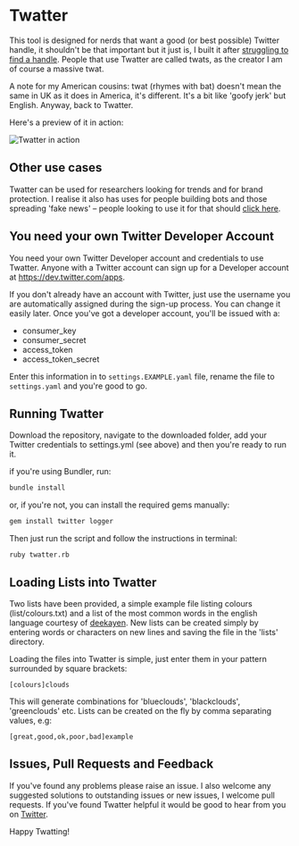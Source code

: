# Twatter
This tool is designed for nerds that want a good (or best possible) Twitter handle, it shouldn't be that important but it just is, I built it after [struggling to find a handle](https://medium.com/@ElliottInvent/becoming-a-new-twitter-user-is-not-easy-3e08eb18d7fe). People that use Twatter are called twats, as the creator I am of course a massive twat.

A note for my American cousins: twat (rhymes with bat) doesn't mean the same in UK as it does in America, it's different. It's a bit like 'goofy jerk' but English. Anyway, back to Twatter.

Here's a preview of it in action:

![Twatter in action](https://cdn-images-1.medium.com/max/1600/1*Qzkouxnj6_fqkh2HbKR0zw.gif)

## Other use cases
Twatter can be used for researchers looking for trends and for brand protection. I realise it also has uses for people building bots and those spreading 'fake news' – people looking to use it for that should [click here](https://www.youtube.com/watch?v=VQfrLViDnWo).

## You need your own Twitter Developer Account
You need your own Twitter Developer account and credentials to use Twatter. Anyone with a Twitter account can sign up for a Developer account at https://dev.twitter.com/apps. 

If you don't already have an account with Twitter, just use the username you are automatically assigned during the sign-up process. You can change it easily later. Once you've got a developer account, you'll be issued with a:
- consumer_key
- consumer_secret
- access_token
- access_token_secret

Enter this information in to `settings.EXAMPLE.yaml` file, rename the file to `settings.yaml` and you're good to go. 

## Running Twatter
Download the repository, navigate to the downloaded folder, add your Twitter credentials to settings.yml (see above) and then you're ready to run it. 

if you're using Bundler, run:
```ruby
bundle install
```
or, if you're not, you can install the required gems manually:
```ruby
gem install twitter logger

```

Then just run the script and follow the instructions in terminal:
```
ruby twatter.rb
````

## Loading Lists into Twatter
Two lists have been provided, a simple example file listing colours (list/colours.txt) and a list of the most common words in the english language courtesy of [deekayen](https://gist.github.com/deekayen/4148741). New lists can be created simply by entering words or characters on new lines and saving the file in the 'lists' directory.

Loading the files into Twatter is simple, just enter them in your pattern surrounded by square brackets:
```
[colours]clouds
```

This will generate combinations for 'blueclouds', 'blackclouds', 'greenclouds' etc. Lists can be created on the fly by comma separating values, e.g:

```
[great,good,ok,poor,bad]example
```

## Issues, Pull Requests and Feedback
If you've found any problems please raise an issue. I also welcome any suggested solutions to outstanding issues or new issues, I welcome pull requests. If you've found Twatter helpful it would be good to hear from you on [Twitter](https://www.twitter.com/elliottinvent).

Happy Twatting!
